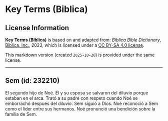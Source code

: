 # Key Terms (Biblica)

## License Information

**Key Terms (Biblica)** is based on and adapted from: _Biblica Bible Dictionary_, [Biblica, Inc.](https://www.biblica.com/), 2023, which is licensed under a [CC BY-SA 4.0 license](https://creativecommons.org/licenses/by-sa/4.0/legalcode.en).

This markdown version (created `2025-10-20`) is provided under the same license.



--------------------------------

## Sem (id: 232210)

El segundo hijo de Noé. Él y su esposa se salvaron del diluvio porque estaban en el arca. Trató a su padre con respeto cuando Noé se emborrachó después del diluvio. Sem siguió a Dios. Noé reconoció a Sem como el líder entre sus hermanos. Noé pronunció una bendición sobre la familia de Sem.



